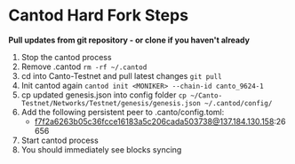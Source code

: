 # Cantod Hard Fork Steps

**Pull updates from git repository - or clone if you haven't already**

1. Stop the cantod process
2. Remove .cantod `rm -rf ~/.cantod`
3. cd into Canto-Testnet and pull latest changes `git pull`
4. Init cantod again `cantod init <MONIKER> --chain-id canto_9624-1`
5. cp updated genesis.json into config folder `cp ~/Canto-Testnet/Networks/Testnet/genesis/genesis.json ~/.cantod/config/`
6. Add the following persistent peer to .canto/config.toml:
    - f7f2a6263b05c36fcce16183a5c206cada503738@137.184.130.158:26656
7. Start cantod process
8. You should immediately see blocks syncing